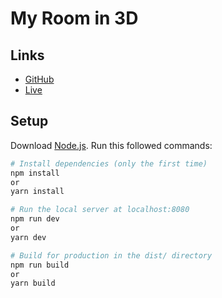 # My Room in 3D

## Links

- [GitHub](https://github.com/shiny7star/my-room-in-3d)
- [Live](https://my-room-in-3d.vercel.app)

## Setup

Download [Node.js](https://nodejs.org/en/download/).
Run this followed commands:

``` bash
# Install dependencies (only the first time)
npm install
or
yarn install

# Run the local server at localhost:8080
npm run dev
or
yarn dev

# Build for production in the dist/ directory
npm run build
or
yarn build
```
